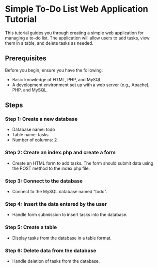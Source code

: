 # Simple To-Do List Web Application Tutorial

This tutorial guides you through creating a simple web application for managing a to-do list. The application will allow users to add tasks, view them in a table, and delete tasks as needed.

## Prerequisites

Before you begin, ensure you have the following:

- Basic knowledge of HTML, PHP, and MySQL.
- A development environment set up with a web server (e.g., Apache), PHP, and MySQL.

## Steps

### Step 1: Create a new database

- Database name: todo
- Table name: tasks
- Number of columns: 2

### Step 2: Create an index.php and create a form

- Create an HTML form to add tasks. The form should submit data using the POST method to the index.php file.

### Step 3: Connect to the database

- Connect to the MySQL database named "todo".

### Step 4: Insert the data entered by the user

- Handle form submission to insert tasks into the database.

### Step 5: Create a table

- Display tasks from the database in a table format.

### Step 6: Delete data from the database

- Handle deletion of tasks from the database.


